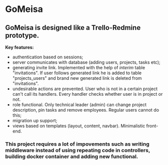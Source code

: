 # GoMeisa

## GoMeisa is designed like a Trello-Redmine prototype.
 
**Key features:**
- authentication based on sessions;
- server communicates with database (adding users, projects, tasks etc);
- generating invite link. Implemented with the help of _interim_ table "invitations". If user follows generated link
he is added to table "projects_users" and brand new generated link is deleted from "invitations".
- undesirable actions are prevented. User who is not in a certain project can't call its handlers. Every handler checks whether
user is in project or not.
- role functional. Only technical leader (admin) can change project description, pin tasks and remove employees. 
Regular users cannot do this;
- migration up support;
- views based on templates (layout, content, navbar). Minimalistic front-end.

### This project requires a lot of impovements such as writing middleware instead of using repeating code in controllers, building docker container and adding new functional.
